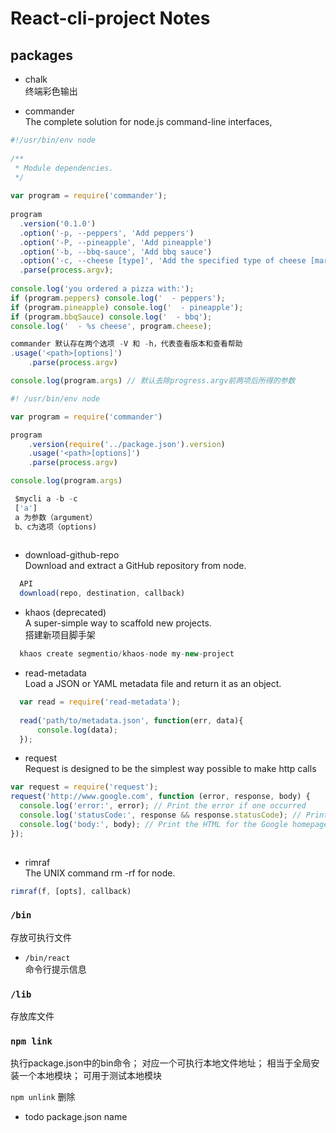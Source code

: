# React-cli-project Notes

## packages
- chalk        
终端彩色输出

- commander        
The complete solution for node.js command-line interfaces, 
```js
#!/usr/bin/env node
 
/**
 * Module dependencies.
 */
 
var program = require('commander');
 
program
  .version('0.1.0')
  .option('-p, --peppers', 'Add peppers')
  .option('-P, --pineapple', 'Add pineapple')
  .option('-b, --bbq-sauce', 'Add bbq sauce')
  .option('-c, --cheese [type]', 'Add the specified type of cheese [marble]', 'marble')
  .parse(process.argv);
 
console.log('you ordered a pizza with:');
if (program.peppers) console.log('  - peppers');
if (program.pineapple) console.log('  - pineapple');
if (program.bbqSauce) console.log('  - bbq');
console.log('  - %s cheese', program.cheese);

commander 默认存在两个选项 -V 和 -h，代表查看版本和查看帮助
.usage('<path>[options]')
    .parse(process.argv)

console.log(program.args) // 默认去除progress.argv前两项后所得的参数 

```
```js
#! /usr/bin/env node

var program = require('commander')

program
    .version(require('../package.json').version)
    .usage('<path>[options]')
    .parse(process.argv)

console.log(program.args)

 $mycli a -b -c
 ['a']
 a 为参数（argument）
 b、c为选项（options)
 
```



- download-github-repo    
Download and extract a GitHub repository from node.
```js
  API
  download(repo, destination, callback)
```

- khaos (deprecated)       
A super-simple way to scaffold new projects.    
搭建新项目脚手架    
```js
  khaos create segmentio/khaos-node my-new-project
```

- read-metadata        
Load a JSON or YAML metadata file and return it as an object.      
```js
  var read = require('read-metadata');
  
  read('path/to/metadata.json', function(err, data){
      console.log(data);
  });
```

- request   
Request is designed to be the simplest way possible to make http calls
```js
var request = require('request');
request('http://www.google.com', function (error, response, body) {
  console.log('error:', error); // Print the error if one occurred
  console.log('statusCode:', response && response.statusCode); // Print the response status code if a response was received
  console.log('body:', body); // Print the HTML for the Google homepage.
});
  
```

- rimraf    
The UNIX command rm -rf for node.     
```js
rimraf(f, [opts], callback)
```


### `/bin`    
存放可执行文件   
- `/bin/react`    
命令行提示信息


### `/lib`
存放库文件

### `npm link`    
执行package.json中的bin命令； 对应一个可执行本地文件地址； 相当于全局安装一个本地模块； 可用于测试本地模块

`npm unlink` 删除


- todo 
  package.json  name
